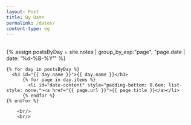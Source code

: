 ```yaml
---
layout: Post
title: By Date
permalink: /dates/
content-type: eg
---
```


<style>
.date-content a {
    text-decoration: none;
    color: #4183c4;
}

.date-content a:hover {
    text-decoration: underline;
    color: #4183c4;
}
</style>
<br>
<main>
    {% assign postsByDay = 
    site.notes | group_by_exp:"page", "page.date | date: '%d-%B-%Y'" %}
    
    {% for day in postsByDay %}
      <h3 id="{{ day.name }}">{{ day.name }}</h3>
          {% for page in day.items %}
            <li id="date-content" style="padding-bottom: 0.6em; list-style: none;"><a href="{{ page.url }}">{{ page.title }}</a></li>
          {% endfor %}
    {% endfor %}
    
        <br/>
        <br/>
</main>
